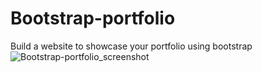 # Bootstrap-portfolio
Build a website to showcase your portfolio using bootstrap
![Bootstrap-portfolio_screenshot](https://user-images.githubusercontent.com/119426793/210282626-b76b7964-27bd-4fb8-8448-dfd185c502bb.png)
